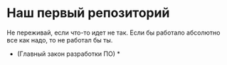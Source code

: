 # Наш первый репозиторий
  
Не переживай, если что-то идет не так.
Если бы работало абсолютно все как надо, то не работал бы ты.
* (Главный закон разработки ПО) *

